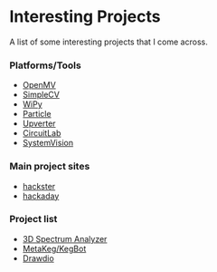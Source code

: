 Interesting Projects
==============

A list of some interesting projects that I come across.

### Platforms/Tools
- [OpenMV](https://openmv.io/)
- [SimpleCV](http://simplecv.org/)
- [WiPy](http://wipy.io/)
- [Particle](https://www.particle.io/)
- [Upverter](https://www.upverter.com/)
- [CircuitLab](https://www.circuitlab.com/)
- [SystemVision](https://www.systemvision.com/)

### Main project sites
- [hackster](https://hackster.io)
- [hackaday](https://hackaday.io)

### Project list
- [3D Spectrum Analyzer](https://www.youtube.com/watch?v=Vn39txtVIHc)
- [MetaKeg/KegBot](http://projects.mbientlab.com/metakeg-smart-home-tap/)
- [Drawdio](https://www.youtube.com/watch?v=P4-Wl0W1004)

